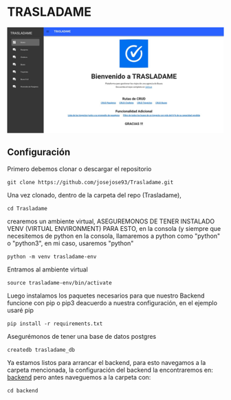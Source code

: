 # TRASLADAME
![Screenshot](trasladame-home.jpeg)

## Configuración
Primero debemos clonar o descargar el repositorio
```
git clone https://github.com/josejose93/Trasladame.git
```

Una vez clonado, dentro de la carpeta del repo (Trasladame),
```
cd Trasladame
```
 
crearemos un ambiente virtual, ASEGUREMONOS DE TENER INSTALADO VENV (VIRTUAL ENVIRONMENT) PARA ESTO, en la consola (y siempre que necesitemos de python en la consola, llamaremos a python como "python" o "python3", en mi caso, usaremos "python"

```
python -m venv trasladame-env
```
Entramos al ambiente virtual
```
source trasladame-env/bin/activate
```

Luego instalamos los paquetes necesarios para que nuestro Backend funcione con pip o pip3 deacuerdo a nuestra configuración, en el ejemplo usaré pip

```
pip install -r requirements.txt
```

Asegurémonos de tener una base de datos postgres
```
createdb trasladame_db
```

Ya estamos listos para arrancar el backend, para esto navegamos a la carpeta mencionada, la configuración del backend la encontraremos en: [backend](https://github.com/josejose93/Trasladame/tree/main/backend) pero antes naveguemos a la carpeta con:
```
cd backend
```

